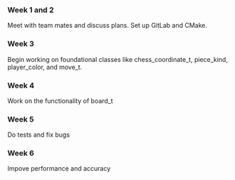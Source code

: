 ### Week 1 and 2
Meet with team mates and discuss plans. Set up GitLab and CMake.

### Week 3
Begin working on foundational classes like chess_coordinate_t, piece_kind, player_color, and move_t.

### Week 4
Work on the functionality of board_t

### Week 5
Do tests and fix bugs

### Week 6
Impove performance and accuracy
